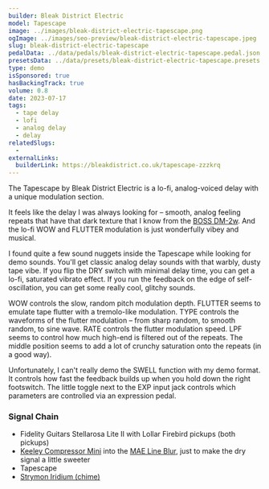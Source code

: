 ```yaml
---
builder: Bleak District Electric
model: Tapescape
image: ../images/bleak-district-electric-tapescape.png
ogImage: ../images/seo-preview/bleak-district-electric-tapescape.jpeg
slug: bleak-district-electric-tapescape
pedalData: ../data/pedals/bleak-district-electric-tapescape.pedal.json
presetsData: ../data/presets/bleak-district-electric-tapescape.presets.json
type: demo
isSponsored: true
hasBackingTrack: true
volume: 0.8
date: 2023-07-17
tags:
  - tape delay
  - lofi
  - analog delay
  - delay
relatedSlugs:
  -
externalLinks:
  builderLink: https://bleakdistrict.co.uk/tapescape-zzzkrq
---
```


The Tapescape by Bleak District Electric is a lo-fi, analog-voiced delay with a unique modulation section.

It feels like the delay I was always looking for – smooth, analog feeling repeats that have that dark texture that I know from the [BOSS DM-2w](/demos/boss-dm-2w-delay). And the lo-fi WOW and FLUTTER modulation is just wonderfully vibey and musical.

I found quite a few sound nuggets inside the Tapescape while looking for demo sounds. You'll get classic analog delay sounds with that warbly, dusty tape vibe. If you flip the DRY switch with minimal delay time, you can get a lo-fi, saturated vibrato effect. If you run the feedback on the edge of self-oscillation, you can get some really cool, glitchy sounds.

WOW controls the slow, random pitch modulation depth. FLUTTER seems to emulate tape flutter with a tremolo-like modulation. TYPE controls the waveforms of the flutter modulation – from sharp random, to smooth random, to sine wave. RATE controls the flutter modulation speed. LPF seems to control how much high-end is filtered out of the repeats. The middle position seems to add a lot of crunchy saturation onto the repeats (in a good way).

Unfortunately, I can't really demo the SWELL function with my demo format. It controls how fast the feedback builds up when you hold down the right footswitch. The little toggle next to the EXP input jack controls which parameters are controlled via an expression pedal.

### Signal Chain

- Fidelity Guitars Stellarosa Lite II with Lollar Firebird pickups (both pickups)
- [Keeley Compressor Mini](/demos/keeley-electronics-compressor-mini) into the [MAE Line Blur](/demos/mask-audio-electronics-line-blur), just to make the dry signal a little sweeter
- Tapescape
- [Strymon Iridium (chime)](/demos/strymon-iridium)
